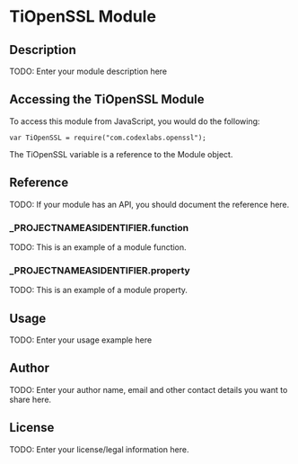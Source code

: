 # TiOpenSSL Module

## Description

TODO: Enter your module description here

## Accessing the TiOpenSSL Module

To access this module from JavaScript, you would do the following:

	var TiOpenSSL = require("com.codexlabs.openssl");

The TiOpenSSL variable is a reference to the Module object.	

## Reference

TODO: If your module has an API, you should document
the reference here.

### ___PROJECTNAMEASIDENTIFIER__.function

TODO: This is an example of a module function.

### ___PROJECTNAMEASIDENTIFIER__.property

TODO: This is an example of a module property.

## Usage

TODO: Enter your usage example here

## Author

TODO: Enter your author name, email and other contact
details you want to share here. 

## License

TODO: Enter your license/legal information here.
